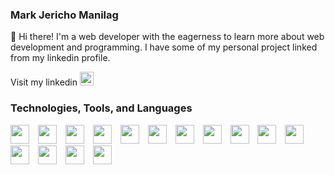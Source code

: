 ### Mark Jericho Manilag

👋 Hi there! I'm a web developer with the eagerness to learn more about web development and programming. I have some of my personal project linked from my linkedin profile.

Visit my linkedin <a href="https://www.linkedin.com/in/mark-jericho-manilag-089706206/" target="_blank">
<img width="22px" style="padding-right:10px;" src="https://cdn.jsdelivr.net/gh/devicons/devicon/icons/linkedin/linkedin-original.svg"/>
</a>

### Technologies, Tools, and Languages

<img width="30px" style="padding-right:10px;" src="https://cdn.jsdelivr.net/gh/devicons/devicon/icons/css3/css3-original.svg" />
<img width="30px" style="padding-right:10px;" src="https://cdn.jsdelivr.net/gh/devicons/devicon/icons/html5/html5-original.svg" />
<img width="30px" style="padding-right:10px;" src="https://cdn.jsdelivr.net/gh/devicons/devicon/icons/javascript/javascript-original.svg" />
<img width="30px" style="padding-right:10px;" src="https://cdn.jsdelivr.net/gh/devicons/devicon/icons/typescript/typescript-original.svg" />
<img width="30px" style="padding-right:10px;" src="https://cdn.jsdelivr.net/gh/devicons/devicon/icons/c/c-original.svg" />
<img width="30px" style="padding-right:10px;" src="https://cdn.jsdelivr.net/gh/devicons/devicon/icons/python/python-original.svg" />
<img width="30px" style="padding-right:10px;" src="https://cdn.jsdelivr.net/gh/devicons/devicon/icons/react/react-original.svg" />
<img width="30px" style="padding-right:10px;" src="https://cdn.jsdelivr.net/gh/devicons/devicon/icons/nextjs/nextjs-original-wordmark.svg" />
<img width="30px" style="padding-right:10px;" src="https://cdn.jsdelivr.net/gh/devicons/devicon/icons/express/express-original.svg" />
<img width="30px" style="padding-right:10px;" src="https://cdn.jsdelivr.net/gh/devicons/devicon/icons/nodejs/nodejs-original.svg" />
<img width="30px" style="padding-right:10px;" src="https://cdn.jsdelivr.net/gh/devicons/devicon/icons/mongodb/mongodb-original-wordmark.svg" />
<img width="30px" style="padding-right:10px;" src="https://cdn.jsdelivr.net/gh/devicons/devicon/icons/firebase/firebase-plain-wordmark.svg" />
<img width="30px" style="padding-right:10px;" src="https://cdn.jsdelivr.net/gh/devicons/devicon/icons/redux/redux-original.svg" />
<img width="30px" style="padding-right:10px;" src="https://cdn.jsdelivr.net/gh/devicons/devicon/icons/tailwindcss/tailwindcss-plain.svg" />
<img width="30px" style="padding-right:10px;" src="https://cdn.jsdelivr.net/gh/devicons/devicon/icons/git/git-original-wordmark.svg" />
